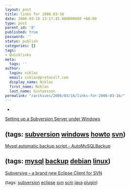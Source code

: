 ```yaml
---
layout: post
title: links for 2006-03-16
date: 2006-03-16 13:17:45.000000000 +00:00
type: post
parent_id: '0'
published: true
password: ''
status: publish
categories: []
tags:
- Quicklinks
meta:
  tags: ''
author:
  login: niklas
  email: niklas@protocol7.com
  display_name: Niklas
  first_name: Niklas
  last_name: Gustavsson
permalink: "/archives/2006/03/16/links-for-2006-03-16/"
---
```

- 
[Setting up a Subversion Server under Windows](http://blogs.vertigosoftware.com/teamsystem/archive/2006/01/16/Setting_up_a_Subversion_Server_under_Windows.aspx)

(tags: [subversion](http://del.icio.us/protocol7/subversion) [windows](http://del.icio.us/protocol7/windows) [howto](http://del.icio.us/protocol7/howto) [svn](http://del.icio.us/protocol7/svn))
- 
[Mysql automatic backup script - AutoMySQLBackup](http://www.debianhelp.co.uk/mysqlscript.htm)

(tags: [mysql](http://del.icio.us/protocol7/mysql) [backup](http://del.icio.us/protocol7/backup) [debian](http://del.icio.us/protocol7/debian) [linux](http://del.icio.us/protocol7/linux))
- 
[Subversive – a brand new Eclipse Client for SVN](http://www.polarion.org/p_subversive.php)

(tags: [subversion](http://del.icio.us/protocol7/subversion) [eclipse](http://del.icio.us/protocol7/eclipse) [svn](http://del.icio.us/protocol7/svn) [scm](http://del.icio.us/protocol7/scm) [java](http://del.icio.us/protocol7/java) [plugin](http://del.icio.us/protocol7/plugin))
